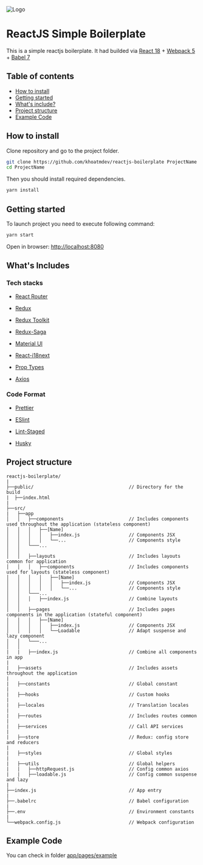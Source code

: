 ![Logo](https://raw.githubusercontent.com/varunalex/React-Webpack-4-Babel-7-boilerplate/master/dist/images/header.png)

# ReactJS Simple Boilerplate

This is a simple reactjs boilerplate. It had builded via [React 18](https://reactjs.org/docs/getting-started.html) + [Webpack 5](https://webpack.js.org/concepts/) + [Babel 7](https://babeljs.io/docs/en/)

## Table of contents

-   [How to install](#howtoinstall)
-   [Getting started](#gettingstarted)
-   [What's include?](#include)
-   [Project structure](#structure)
-   [Example Code](#example)

<a name="howtoinstall"></a>

## How to install

Clone repository and go to the project folder.

```bash
git clone https://github.com/khoatmdev/reactjs-boilerplate ProjectName
cd ProjectName
```

Then you should install required dependencies.

```bash
yarn install
```

<a name="gettingstarted"></a>

## Getting started

To launch project you need to execute following command:

```bash
yarn start
```

Open in browser: [http://localhost:8080](http://localhost:8080)

<a name="include"></a>

## What's Includes

### Tech stacks

-   [React Router](https://github.com/remix-run/react-router)

-   [Redux](https://redux.js.org)

-   [Redux Toolkit](https://redux-toolkit.js.org/)

-   [Redux-Saga](https://redux-saga.js.org/)

-   [Material UI](https://www.npmjs.com/package/@mui/material)

-   [React-i18next](https://github.com/i18next/react-i18next)

-   [Prop Types](https://www.npmjs.com/package/prop-types)

-   [Axios](https://www.npmjs.com/package/axios)

### Code Format

-   [Prettier](https://www.npmjs.com/package/prettier)

-   [ESlint](https://www.npmjs.com/package/eslint)

-   [Lint-Staged](https://www.npmjs.com/package/lint-staged)

-   [Husky](https://www.npmjs.com/package/husky)

<a name="structure"></a>

## Project structure

```
reactjs-boilerplate/
|
├──public/                                   // Directory for the build
|  ├──index.html
|
├──src/
|   ├──app
│   │   ├──components                        // Includes components used throughout the application (stateless component)
│   │   │   ├──[Name]
│   │   │   │   ├──index.js                  // Components JSX
│   │   │   │   └──...                       // Components style
│   │   └───...
│   │
│   │   ├──layouts                           // Includes layouts common for application
│   │   │   ├──components                    // Includes components used for layouts (stateless component)
│   │   │   │   ├──[Name]
│   │   │   │   │   ├──index.js              // Components JSX
│   │   │   │   │   └──...                   // Components style
│   │   └───...
│   │   │   ├──index.js                      // Combine layouts
│   │
│   │   ├──pages                             // Includes pages components in the application (stateful component)
│   │   │   ├──[Name]
│   │   │   │   ├──index.js                  // Components JSX
│   │   │   │   └──Loadable                  // Adapt suspense and lazy component
│   │   └───...
│   │
|   |   ├──index.js                          // Combine all components in app
|
|   ├──assets                                // Includes assets throughout the application
|
|   ├──constants                             // Global constant
|
|   ├──hooks                                 // Custom hooks
|
|   ├──locales                               // Translation locales
|
|   ├──routes                                // Includes routes common
|
|   ├──services                              // Call API services
|
|   ├──store                                 // Redux: config store and reducers
|
|   ├──styles                                // Global styles
|
|   ├──utils                                 // Global helpers
|   |   ├──httpRequest.js                    // Config common axios
|   |   ├──loadable.js                       // Config common suspense and lazy
|
├──index.js                                  // App entry
|
├──.babelrc                                  // Babel configuration
|
├──.env                                      // Environment constants
|
└──webpack.config.js                         // Webpack configuration
```

<a name="example"></a>

## Example Code

You can check in folder [app/pages/example](src/app/pages/Example/)

